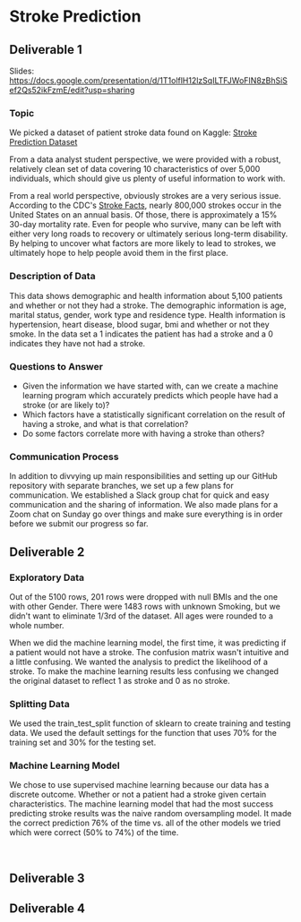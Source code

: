 # Stroke Prediction

## Deliverable 1

Slides:
https://docs.google.com/presentation/d/1T1olflH12lzSqILTFJWoFIN8zBhSiSef2Qs52ikFzmE/edit?usp=sharing

### Topic

We picked a dataset of patient stroke data found on Kaggle: [Stroke Prediction Dataset](https://www.kaggle.com/datasets/fedesoriano/stroke-prediction-dataset)

From a data analyst student perspective, we were provided with a robust, relatively clean set of data covering 10 characteristics of over 5,000 individuals, which should give us plenty of useful information to work with.

From a real world perspective, obviously strokes are a very serious issue.  According to the CDC's [Stroke Facts](https://www.cdc.gov/stroke/facts.htm), nearly 800,000 strokes occur in the United States on an annual basis.  Of those, there is approximately a 15% 30-day mortality rate.  Even for people who survive, many can be left with either very long roads to recovery or ultimately serious long-term disability.  By helping to uncover what factors are more likely to lead to strokes, we ultimately hope to help people avoid them in the first place.

### Description of Data

This data shows demographic and health information about 5,100 patients and whether or not they had a stroke. The demographic information is age, marital status, gender, work type and residence type. Health information is hypertension, heart disease, blood sugar, bmi and whether or not they smoke. In the data set a 1 indicates the patient has had a stroke and a 0 indicates they have not had a stroke.

### Questions to Answer
* Given the information we have started with, can we create a machine learning program which accurately predicts which people have had a stroke (or are likely to)?
* Which factors have a statistically significant correlation on the result of having a stroke, and what is that correlation?
* Do some factors correlate more with having a stroke than others?

### Communication Process

In addition to divvying up main responsibilities and setting up our GitHub repository with separate branches, we set up a few plans for communication.  We established a Slack group chat for quick and easy communication and the sharing of information.  We also made plans for a Zoom chat on Sunday go over things and make sure everything is in order before we submit our progress so far.


## Deliverable 2

### Exploratory Data
Out of the 5100 rows, 201 rows were dropped with null BMIs and the one with other Gender.  There were 1483 rows with unknown Smoking, but we didn't want to eliminate 1/3rd of the dataset. All ages were rounded to a whole number. 

When we did the machine learning model, the first time, it was predicting if a patient would not have a stroke. The confusion matrix wasn't intuitive and a little confusing. We wanted the analysis to predict the likelihood of a stroke. To make the machine learning results less confusing we changed the original dataset to reflect 1 as stroke and 0 as no stroke. 

### Splitting Data
We used the train_test_split function of sklearn to create training and testing data. We used the default settings for the function that uses 70% for the training set and 30% for the testing set.

### Machine Learning Model
We chose to use supervised machine learning because our data has a discrete outcome. Whether or not a patient had a stroke given certain characteristics. The machine learning model that had the most success predicting stroke results was the naive random oversampling model. It made the correct prediction 76% of the time vs. all of the other models we tried which were correct (50% to 74%) of the time.

![]()
![]()
![]()
![]()


## Deliverable 3

## Deliverable 4

